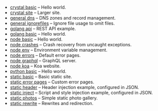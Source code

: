- [crystal basic](./crystal-basic) – Hello world.
- [crystal site](./crystal-site) – Larger site.
- [general dns](./general-dns) – DNS zones and record management.
- [general ignorefiles](./general-ignorefiles) – Ignore file usage to omit files.
- [golang api](./golang-api) – REST API example.
- [golang basic](./golang-basic) – Hello world.
- [node basic](./node-basic) – Hello world.
- [node crashes](./node-crashes) – Crash recovery from uncaught exceptions.
- [node env](./node-env) – Environment variable management.
- [node errors](./node-errors) – Default error pages.
- [node graphql](./node-graphql) – GraphQL server.
- [node koa](./node-koa) – Koa website.
- [python basic](./python-basic) – Hello world.
- [static basic](./static-basic) – Basic static site.
- [static error pages](./static-error-pages) – Custom error pages.
- [static header](./static-header) – Header injection example, configured in JSON.
- [static inject](./static-inject) – Script and style injection example, configured in JSON.
- [static photos](./static-photos) – Simple static photo gallery.
- [static rewrite](./static-rewrite) – Rewrites and redirection.
